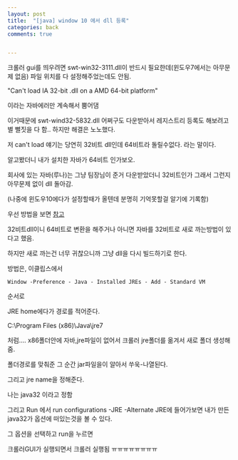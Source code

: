 ```yaml
---
layout: post
title:  "[java] window 10 에서 dll 등록"
categories: back
comments: true


---
```


크롤러 gui를 띄우려면 swt-win32-3111.dll이 반드시 필요한데(윈도우7에서는 아무문제 없음) 파일 위치를 다 설정해주었는데도 안됨.

"Can't load IA 32-bit .dll on a AMD 64-bit platform"

이라는 자바에러만 계속해서 뿜어댐

이거때문에  swt-wind32-5832.dll 어쩌구도 다운받아서 레지스트리 등록도 해보려고 별 뻘짓을 다 함.. 하지만 해결은 노노했다.

저 can't load 얘기는 당연히 32비트 dll인데 64비트라 돌릴수없다. 라는 말이다. 

알고봤더니 내가 설치한 자바가 64비트 인가보오.

회사에 있는 자바(루나)는 그냥 팀장님이 준거 다운받았더니 32비트인가 그래서 그런지 아무문제 없이 dll 돌아감.

(나중에 윈도우10에다가 설정할때가 올텐데 분명히 기억못할걸 알기에 기록함)

우선 방법을 보면 [참고](<https://huammmm1.tistory.com/445>)

32비트dll이니 64비트로 변환을 해주거나 아니면 자바를 32비트로 새로 까는방법이 있다고 했음.

하지만 새로 까는건 너무 귀찮으니까 그냥 dll을 다시 빌드하기로 한다.

방법은, 이클립스에서  

~~~
Window -Preference - Java - Installed JREs - Add - Standard VM
~~~

순서로 

JRE home에다가 경로를 적어준다.

  C:\Program Files (x86)\Java\jre7

처럼.... x86폴더안에 자바,jre파일이 없어서 크롤러 jre폴더를 옮겨서 새로 폴더 생성해줌.

폴더경로를 맞춰준 그 순간 jar파일을이 알아서 쑤욱-나열된다.

그리고 jre name을 정해준다.

나는 java32 이라고 정함

그리고 Run 에서 run configurations -JRE -Alternate JRE에 들어가보면 내가 만든 java32가 옵션에 떠있는것을 볼 수 있다.

그 옵션을 선택하고 run을 누르면

크롤러GUI가 실행되면서 크롤러 실행됨 ㅠㅠㅠㅠㅠㅠㅠㅠ



